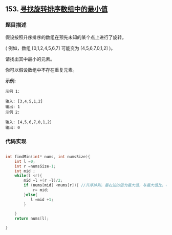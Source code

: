 ## 153. [寻找旋转排序数组中的最小值](https://leetcode-cn.com/problems/find-minimum-in-rotated-sorted-array/)

### 题目描述
假设按照升序排序的数组在预先未知的某个点上进行了旋转。

( 例如，数组 [0,1,2,4,5,6,7] 可能变为 [4,5,6,7,0,1,2] )。

请找出其中最小的元素。

你可以假设数组中不存在重复元素。


**示例:**
```
示例 1:

输入: [3,4,5,1,2]
输出: 1
示例 2:

输入: [4,5,6,7,0,1,2]
输出: 0
```
### 代码实现
```c

int findMin(int* nums, int numsSize){
    int l =0;
    int r =numsSize-1;
    int mid ;
    while(l <r){
        mid =l +(r -l)/2;
        if (nums[mid] <nums[r]){ //升序排列，最右边的值为最大值，与最大值比，小于最大值，则最大值在中间值得左边。
            r= mid;
        }else{
           l =mid +1;
        }
        
    }
    return nums[l];

}
```
